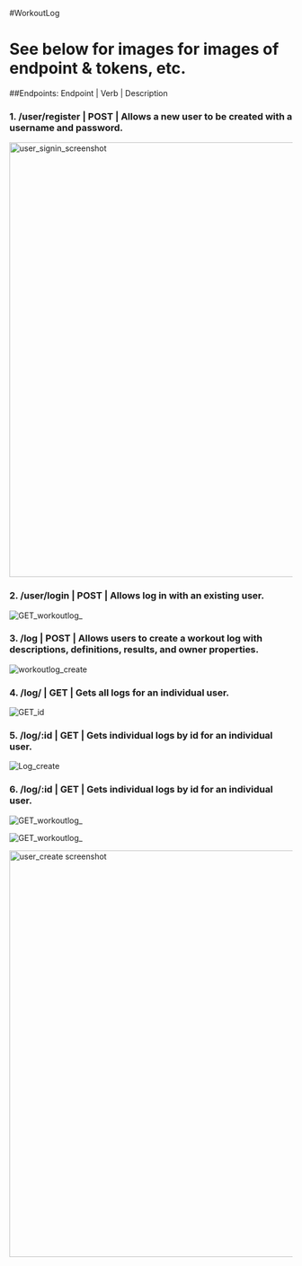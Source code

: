 #WorkoutLog

# See below for images for images of endpoint & tokens, etc.

##Endpoints:
Endpoint | Verb | Description

### 1. /user/register | POST | Allows a new user to be created with a username and password.
<img width="774" alt="user_signin_screenshot" src="https://user-images.githubusercontent.com/73150004/106664605-48165680-6573-11eb-8576-5152f23306fa.PNG">


### 2. /user/login | POST | Allows log in with an existing user.
![GET_workoutlog_](https://user-images.githubusercontent.com/73150004/106664573-3b91fe00-6573-11eb-8df6-6467a426f7f2.PNG)


### 3. /log | POST | Allows users to create a workout log with descriptions, definitions, results, and owner properties.
![workoutlog_create](https://user-images.githubusercontent.com/73150004/106657804-77749580-656a-11eb-96d2-b7f8eb5b6818.PNG)


### 4. /log/ | GET | Gets all logs for an individual user.
![GET_id](https://user-images.githubusercontent.com/73150004/106664432-0dacb980-6573-11eb-80cc-76943ff9ebce.PNG)


### 5. /log/:id | GET | Gets individual logs by id for an individual user.
![Log_create](https://user-images.githubusercontent.com/73150004/106664516-2d43e200-6573-11eb-81f6-412225f4b3a0.PNG)


### 6. /log/:id | GET | Gets individual logs by id for an individual user.
![GET_workoutlog_](https://user-images.githubusercontent.com/73150004/106921768-56cb4d80-66da-11eb-9ce0-b31201ff2c82.PNG)




![GET_workoutlog_](https://user-images.githubusercontent.com/73150004/106664573-3b91fe00-6573-11eb-8df6-6467a426f7f2.PNG)



<img width="724" alt="user_create screenshot" src="https://user-images.githubusercontent.com/73150004/106664749-814ec680-6573-11eb-9455-acfbf77b0cd0.PNG">
